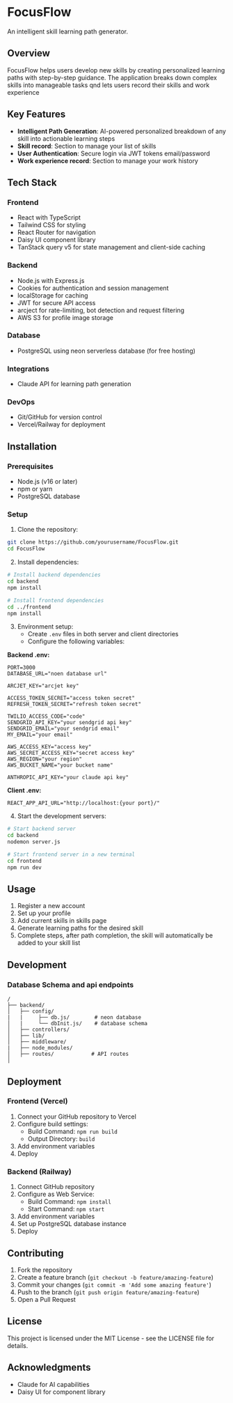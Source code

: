 # FocusFlow

An intelligent skill learning path generator.

## Overview

FocusFlow helps users develop new skills by creating personalized learning paths with step-by-step guidance. The application breaks down complex skills into manageable tasks qnd lets users record their skills and work experience

## Key Features

- **Intelligent Path Generation**: AI-powered personalized breakdown of any skill into actionable learning steps
- **Skill record**: Section to manage your list of skills
- **User Authentication**: Secure login via JWT tokens email/password
- **Work experience record**: Section to manage your work history

## Tech Stack

### Frontend
- React with TypeScript
- Tailwind CSS for styling
- React Router for navigation
- Daisy UI component library
- TanStack query v5 for state management and client-side caching

### Backend
- Node.js with Express.js
- Cookies for authentication and session management
- localStorage for caching
- JWT for secure API access
- arcject for rate-limiting, bot detection and request filtering
- AWS S3 for profile image storage

### Database
- PostgreSQL using neon serverless database (for free hosting)

### Integrations
- Claude API for learning path generation

### DevOps
- Git/GitHub for version control
- Vercel/Railway for deployment

## Installation

### Prerequisites
- Node.js (v16 or later)
- npm or yarn
- PostgreSQL database

### Setup

1. Clone the repository:
```bash
git clone https://github.com/yourusername/FocusFlow.git
cd FocusFlow
```

2. Install dependencies:
```bash
# Install backend dependencies
cd backend
npm install

# Install frontend dependencies
cd ../frontend
npm install
```

3. Environment setup:
   - Create `.env` files in both server and client directories
   - Configure the following variables:

**Backend .env:**
```
PORT=3000
DATABASE_URL="noen database url"

ARCJET_KEY="arcjet key"

ACCESS_TOKEN_SECRET="access token secret"
REFRESH_TOKEN_SECRET="refresh token secret"

TWILIO_ACCESS_CODE="code"
SENDGRID_API_KEY="your sendgrid api key"
SENDGRID_EMAIL="your sendgrid email"
MY_EMAIL="your email"

AWS_ACCESS_KEY="access key"
AWS_SECRET_ACCESS_KEY="secret access key"
AWS_REGION="your region"
AWS_BUCKET_NAME="your bucket name"

ANTHROPIC_API_KEY="your claude api key"
```

**Client .env:**
```
REACT_APP_API_URL="http://localhost:{your port}/"
```

4. Start the development servers:
```bash
# Start backend server
cd backend
nodemon server.js

# Start frontend server in a new terminal
cd frontend
npm run dev
```

## Usage

1. Register a new account
2. Set up your profile
3. Add current skills in skills page
4. Generate learning paths for the desired skill
5. Complete steps, after path completion, the skill will automatically be added to your skill list

## Development

### Database Schema and api endpoints
```
/
├── backend/                   
│   ├── config/
|   |     ├── db.js/        # neon database
│   |     └── dbInit.js/    # database schema
│   ├── controllers/
│   ├── lib/       
│   ├── middleware/
|   ├── node_modules/       
│   ├── routes/            # API routes
│
```

## Deployment

### Frontend (Vercel)
1. Connect your GitHub repository to Vercel
2. Configure build settings:
   - Build Command: `npm run build`
   - Output Directory: `build`
3. Add environment variables
4. Deploy

### Backend (Railway)
1. Connect GitHub repository
2. Configure as Web Service:
   - Build Command: `npm install`
   - Start Command: `npm start`
3. Add environment variables
4. Set up PostgreSQL database instance
5. Deploy

## Contributing

1. Fork the repository
2. Create a feature branch (`git checkout -b feature/amazing-feature`)
3. Commit your changes (`git commit -m 'Add some amazing feature'`)
4. Push to the branch (`git push origin feature/amazing-feature`)
5. Open a Pull Request

## License

This project is licensed under the MIT License - see the LICENSE file for details.

## Acknowledgments

- Claude for AI capabilities
- Daisy UI for component library